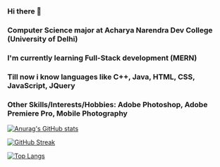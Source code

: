 ### Hi there 👋
### Computer Science major at Acharya Narendra Dev College (University of Delhi)
### I'm currently learning Full-Stack development (MERN)
### Till now i know languages like C++, Java, HTML, CSS, JavaScript, JQuery
### Other Skills/Interests/Hobbies: Adobe Photoshop, Adobe Premiere Pro, Mobile Photography

[![Anurag's GitHub stats](https://github-readme-stats.vercel.app/api?username=khatrijiraj&hide_border=true&show_icons=true&icon_color=FB8C01&title_color=FB8C01)](https://github.com/anuraghazra/github-readme-stats)

[![GitHub Streak](http://github-readme-streak-stats.herokuapp.com?user=khatrijiraj&hide_border=true&date_format=j%20M%5B%20Y%5D)](https://git.io/streak-stats)

[![Top Langs](https://github-readme-stats.vercel.app/api/top-langs/?username=khatrijiraj&hide_border=true&title_color=FB8C01&card_width=495)](https://github.com/anuraghazra/github-readme-stats)

<!--

![](https://komarev.com/ghpvc/?username=khatrijiraj)

[![trophy](https://github-profile-trophy.vercel.app/?username=khatrijiraj)](https://github.com/ryo-ma/github-profile-trophy)


[![Raj Khatri's github activity graph](https://activity-graph.herokuapp.com/graph?username=khatrijiraj&bg_color=ffffff&color=000000&line=FB8C01&point=FB8C01&area_color=FB8C01&&area=true&hide_border=true)](https://github.com/ashutosh00710/github-readme-activity-graph)
-->

<!--
**khatrijiraj/khatrijiraj** is a ✨ _special_ ✨ repository because its `README.md` (this file) appears on your GitHub profile.

Here are some ideas to get you started:

- 🔭 I’m currently working on ...
- 🌱 I’m currently learning ...
- 👯 I’m looking to collaborate on ...
- 🤔 I’m looking for help with ...
- 💬 Ask me about ...
- 📫 How to reach me: ...
- 😄 Pronouns: ...
- ⚡ Fun fact: ...
-->
